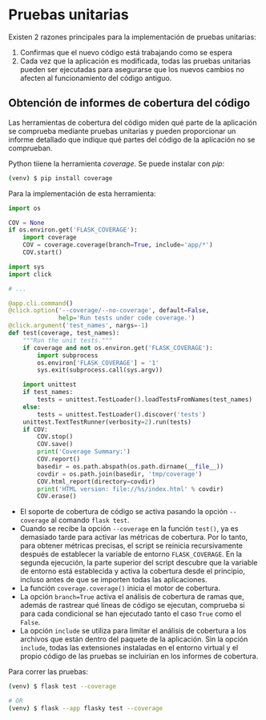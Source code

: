 # Pruebas unitarias

Existen 2 razones principales para la implementación de pruebas unitarias:
1. Confirmas que el nuevo código está trabajando como se espera
2. Cada vez que la aplicación es modificada, todas las pruebas unitarias pueden ser ejecutadas para asegurarse que los nuevos cambios no afecten al funcionamiento del código antiguo.

## Obtención de informes de cobertura del código

Las herramientas de cobertura del código miden qué parte de la aplicación se comprueba mediante pruebas unitarias y pueden proporcionar un informe detallado que indique qué partes del código de la aplicación no se comprueban.

Python tiiene la herramienta *coverage*. Se puede instalar con *pip*:
```bash
(venv) $ pip install coverage
```

Para la implementación de esta herramienta:
```python
import os

COV = None
if os.environ.get('FLASK_COVERAGE'):
    import coverage
    COV = coverage.coverage(branch=True, include='app/*')
    COV.start()

import sys
import click

# ...

@app.cli.command()
@click.option('--coverage/--no-coverage', default=False,
              help='Run tests under code coverage.')
@click.argument('test_names', nargs=-1)
def test(coverage, test_names):
    """Run the unit tests."""
    if coverage and not os.environ.get('FLASK_COVERAGE'):
        import subprocess
        os.environ['FLASK_COVERAGE'] = '1'
        sys.exit(subprocess.call(sys.argv))

    import unittest
    if test_names:
        tests = unittest.TestLoader().loadTestsFromNames(test_names)
    else:
        tests = unittest.TestLoader().discover('tests')
    unittest.TextTestRunner(verbosity=2).run(tests)
    if COV:
        COV.stop()
        COV.save()
        print('Coverage Summary:')
        COV.report()
        basedir = os.path.abspath(os.path.dirname(__file__))
        covdir = os.path.join(basedir, 'tmp/coverage')
        COV.html_report(directory=covdir)
        print('HTML version: file://%s/index.html' % covdir)
        COV.erase()
```
- El soporte de cobertura de código se activa pasando la opción `--coverage` al comando `flask test`.
- Cuando se recibe la opción `--coverage` en la función `test()`, ya es demasiado tarde para activar las métricas de cobertura. Por lo tanto, para obtener métricas precisas, el script se reinicia recursivamente después de establecer la variable de entorno `FLASK_COVERAGE`. En la segunda ejecución, la parte superior del script descubre que la variable de entorno está establecida y activa la cobertura desde el principio, incluso antes de que se importen todas las aplicaciones.
- La función `coverage.coverage()` inicia el motor de cobertura.
- La opción `branch=True` activa el análisis de cobertura de ramas que, además de rastrear qué líneas de código se ejecutan, comprueba si para cada condicional se han ejecutado tanto el caso `True` como el `False`. 
- La opción `include` se utiliza para limitar el análisis de cobertura a los archivos que están dentro del paquete de la aplicación. Sin la opción `include`, todas las extensiones instaladas en el entorno virtual y el propio código de las pruebas se incluirían en los informes de cobertura.

Para correr las pruebas:
```bash
(venv) $ flask test --coverage

# OR
(venv) $ flask --app flasky test --coverage
```

